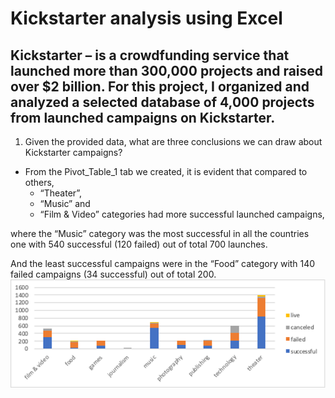 # Kickstarter analysis using Excel

Kickstarter – is a crowdfunding service that launched more than 300,000 projects and raised over $2 billion.
For this project, I organized and analyzed a selected database of 4,000 projects from launched campaigns on Kickstarter.
---

1.	Given the provided data, what are three conclusions we can draw about Kickstarter campaigns?
* From the Pivot_Table_1 tab we created, it is evident that compared to others,
    - “Theater”,
    - “Music” and
    - “Film & Video” 
categories had more successful launched campaigns,

where the “Music” category was the most successful in all the countries one with 540 successful (120 failed) out of total 700 launches.

And the least successful campaigns were in the “Food” category with 140 failed campaigns (34 successful) out of total 200.
![Screenshot](image/Picture1.png)

